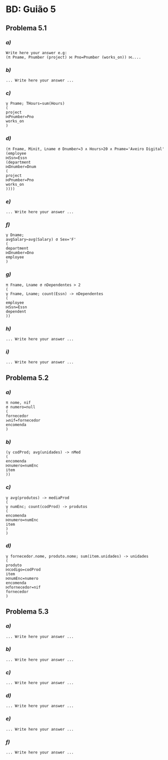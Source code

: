 # BD: Guião 5


## ​Problema 5.1
 
### *a)*

```
Write here your answer e.g:
(π Pname, Pnumber (project) ⨝ Pno=Pnumber (works_on)) ⨝.... 
```


### *b)* 

```
... Write here your answer ...
```


### *c)* 

```
γ Pname; THours←sum(Hours)
(
project
⨝Pnumber=Pno
works_on
)
```


### *d)* 

```
(π Fname, Minit, Lname σ Dnumber=3 ∧ Hours>20 ∧ Pname='Aveiro Digital'
(employee
⨝Ssn=Essn
(department
⨝Dnumber=Dnum
(
project
⨝Pnumber=Pno
works_on
))))
```


### *e)* 

```
... Write here your answer ...
```


### *f)* 

```
γ Dname;
avgSalary←avg(Salary) σ Sex='F'
(
department
⨝Dnumber=Dno
employee
)
```


### *g)* 

```
π Fname, Lname σ nDependentes > 2
(
γ Fname, Lname; count(Essn) -> nDependentes
(
employee
⨝Ssn=Essn
dependent
))
```


### *h)* 

```
... Write here your answer ...
```


### *i)* 

```
... Write here your answer ...
```


## ​Problema 5.2

### *a)*

```
π nome, nif
σ numero=null
(
fornecedor
⟕nif=fornecedor
encomenda
)
```

### *b)* 

```
(γ codProd; avg(unidades) -> nMed
(
encomenda
⨝numero=numEnc
item
))
```


### *c)* 

```
γ avg(produtos) -> mediaProd
(
γ numEnc; count(codProd) -> produtos
(
encomenda
⨝numero=numEnc
item
)
)
```


### *d)* 

```
γ fornecedor.nome, produto.nome; sum(item.unidades) -> unidades
(
produto
⨝codigo=codProd
item
⨝numEnc=numero
encomenda
⨝fornecedor=nif
fornecedor
)
```


## ​Problema 5.3

### *a)*

```
... Write here your answer ...
```

### *b)* 

```
... Write here your answer ...
```


### *c)* 

```
... Write here your answer ...
```


### *d)* 

```
... Write here your answer ...
```

### *e)* 

```
... Write here your answer ...
```

### *f)* 

```
... Write here your answer ...
```
